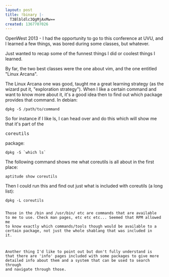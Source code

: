 ```yaml
---
layout: post
title: !binary |-
  T3Blbldlc3QgMjAxMw==
created: 1367707026
---
```

OpenWest 2013 - I had the opportunity to go to this conference at UVU, and I learned a few things, was bored during some classes, but whatever. 

Just wanted to recap some of the funnest things I did or coolest things I learned. 

By far, the two best classes were the one about vim, and the one entitled "Linux Arcana". 

The Linux Arcana one was good, taught me a great learning strategy (as the wizard put it, "exploration strategy"). When I like a certain command and want to know more about it, it's a good idea then to find out which package provides that command. In debian: 

<pre><code>dpkg -S /path/to/command</code></pre>

So for instance if I like ls, I can head over and do this which will show me that it's part of the <pre>coreutils</pre> package: 

<pre><code>dpkg -S `which ls`</code></pre>

The following command shows me what coreutils is all about in the first place:
<pre><code>aptitude show coreutils</code></pre>

Then I could run this and find out just what is included with coreutils (a long list): 
<pre><code>dpkg -L coreutils</code</pre>

Those in the /bin and /usr/bin/ etc are commands that are available to me to use. Check man pages, etc etc etc... Seemed that RPM allowed me to know exactly which commands/tools though would be available to a certain package, not just the whole shablang that was included in it. 


Another thing I'd like to point out but don't fully understand is that there are 'info' pages included with some packages to give more detailed info about them and a system that can be used to search through and navigate through those. 

